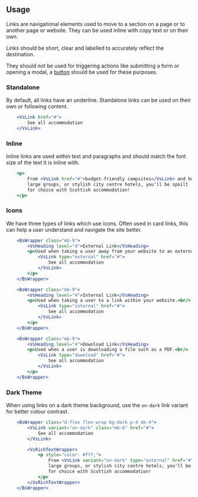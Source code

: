## Usage
Links are navigational elements used to move to a section on a page or 
to another page or website. They can be used inline with copy text or on their own. 

Links should be short, clear and labelled to accurately reflect the destination. 

They should not be used for triggering actions like submitting a form or opening a 
modal, a <a href="/#/Elements/Button">button</a> should be used for these purposes. 


### Standalone
By default, all links have an underline. Standalone links can be used on their own or following content. 
```jsx
    <VsLink href="#">
        See all accommodation
    </VsLink>
```

### Inline
Inline links are used within text and paragraphs and should match the font size of the text it is inline with.
```jsx
    <p>
        From <VsLink href="#">budget-friendly campsites</VsLink> and hostels to exclusive self-catering for 
        large groups, or stylish city centre hotels, you'll be spoilt 
        for choice with Scottish accommodation!
    </p>
```

### Icons
We have three types of links which use icons. Often used in card links, 
this can help a user understand and navigate the site better. 


```jsx
    <BsWrapper class="mb-9">
        <VsHeading level="4">External Link</VsHeading>
        <p>Used when taking a user away from your website to an external URL.<br/>
            <VsLink type="external" href="#">
                See all accommodation
            </VsLink>
        </p>
    </BsWrapper>

    <BsWrapper class="mb-9">
        <VsHeading level="4">Internal Link</VsHeading>
        <p>Used when taking a user to a link within your website.<br/>
            <VsLink type="internal" href="#">
                See all accommodation
            </VsLink>
        </p>
    </BsWrapper>

    <BsWrapper class="mb-9">
        <VsHeading level="4">Download Link</VsHeading>
        <p>Used when a user is downloading a file such as a PDF.<br/>
            <VsLink type="download" href="#">
                See all accommodation
            </VsLink>
        </p>
    </BsWrapper>
```



### Dark Theme
When using links on a dark theme background, use the `on-dark` link variant for better colour contrast. 
```jsx
    <BsWrapper class="d-flex flex-wrap bg-dark p-4 mb-4">
        <VsLink variant="on-dark" class="mb-6" href="#">
            See all accommodation
        </VsLink>

        <VsRichTextWrapper>
            <p style="color: #fff;">
                From <VsLink variant="on-dark" type="external" href="#">budget-friendly campsites</VsLink> and hostels to exclusive self-catering for 
                large groups, or stylish city centre hotels, you'll be spoilt 
                for choice with Scottish accommodation!
            </p>
        </VsRichTextWrapper>
    </BsWrapper>
```